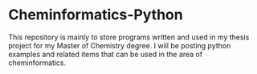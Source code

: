 # Cheminformatics-Python
This repository is mainly to store programs written and used in my thesis project for my Master of Chemistry degree. I will be posting python examples and related items that can be used in the area of cheminformatics. 
